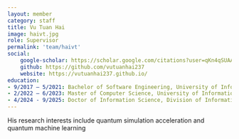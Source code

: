 ```yaml
---
layout: member
category: staff
title: Vu Tuan Hai
image: haivt.jpg
role: Supervisor
permalink: 'team/haivt'
social:
    google-scholar: https://scholar.google.com/citations?user=qKn4qSUAAAAJ&hl=en
    github: https://github.com/vutuanhai237
    website: https://vutuanhai237.github.io/
education:
- 9/2017 – 5/2021: Bachelor of Software Engineering, University of Information Technology (UIT), VNU-HCM. GPA: 8.58/10. Thesis: Reconstructed teeth image from braces with GAN.
- 2/2022 – 6/2023: Master of Computer Science, University of Information Technology (UIT), VNU-HCM. GPA: 8.86/10. Thesis: Dynamic quanvolutional neural network.
- 4/2024 - 9/2025: Doctor of Information Science, Division of Information Science, Graduate School of Science & Technology, Nara Institute of Science & Technology (NAIST), Japan. Thesis: Efficient Accelerators for Emulating Quantum Systems.
---
```

His research interests include quantum simulation acceleration and quantum machine learning
